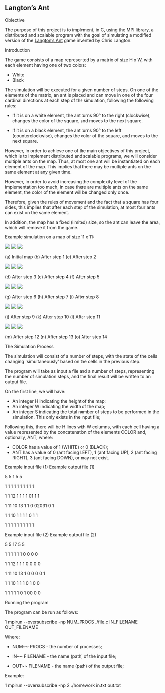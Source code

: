 ﻿## Langton’s Ant

Obiective

The purpose of this project is to implement, in C, using the MPI library, a distributed and scalable program with the goal of simulating a modified version of the [Langton’s Ant](https://en.wikipedia.org/wiki/Langton%27s_ant) game invented by Chris Langton.

Introduction

The game consists of a map represented by a matrix of size H x W, with each element having one of two colors:

- White
- Black

The simulation will be executed for a given number of steps. On one of the elements of the matrix, an ant is placed and can move in one of the four cardinal directions at each step of the simulation, following the following rules:

- If it is on a white element, the ant turns 90° to the right (clockwise), changes the color of the square, and moves to the next square.

- If it is on a black element, the ant turns 90° to the left (counterclockwise), changes the color of the square, and moves to the next square.

However, in order to achieve one of the main objectives of this project, which is to implement distributed and scalable programs, we will consider multiple ants on the map. Thus, at most one ant will be instantiated on each element of the map. This implies that there may be multiple ants on the same element at any given time.

However, in order to avoid increasing the complexity level of the implementation too much, in case there are multiple ants on the same element, the color of the element will be changed only once.

Therefore, given the rules of movement and the fact that a square has four sides, this implies that after each step of the simulation, at most four ants can exist on the same element.

In addition, the map has a fixed (limited) size, so the ant can leave the area, which will remove it from the game..

Example simulation on a map of size 11 x 11:

![](Img/Aspose.Words.c228c6cd-f4b1-4828-bfd5-832dc8c94403.002.png) ![](Img/Aspose.Words.c228c6cd-f4b1-4828-bfd5-832dc8c94403.003.png) ![](Img/Aspose.Words.c228c6cd-f4b1-4828-bfd5-832dc8c94403.004.png)

(a) Initial map  (b) After step 1   (c) After step 2

![](Img/Aspose.Words.c228c6cd-f4b1-4828-bfd5-832dc8c94403.005.png) ![](Img/Aspose.Words.c228c6cd-f4b1-4828-bfd5-832dc8c94403.006.png) ![](Img/Aspose.Words.c228c6cd-f4b1-4828-bfd5-832dc8c94403.007.png)

(d) After step 3  (e) After step 4   (f) After step 5

![](Img/Aspose.Words.c228c6cd-f4b1-4828-bfd5-832dc8c94403.008.png) ![](Img/Aspose.Words.c228c6cd-f4b1-4828-bfd5-832dc8c94403.009.png) ![](Img/Aspose.Words.c228c6cd-f4b1-4828-bfd5-832dc8c94403.010.png)

(g) After step 6  (h) After step 7   (i) After step 8

![](Img/Aspose.Words.c228c6cd-f4b1-4828-bfd5-832dc8c94403.011.png) ![](Img/Aspose.Words.c228c6cd-f4b1-4828-bfd5-832dc8c94403.012.png) ![](Img/Aspose.Words.c228c6cd-f4b1-4828-bfd5-832dc8c94403.013.png)

(j) After step 9  (k) After step 10   (l) After step 11

![](Img/Aspose.Words.c228c6cd-f4b1-4828-bfd5-832dc8c94403.014.png) ![](Img/Aspose.Words.c228c6cd-f4b1-4828-bfd5-832dc8c94403.015.png) ![](Img/Aspose.Words.c228c6cd-f4b1-4828-bfd5-832dc8c94403.016.png)

(m) After step 12  (n) After step 13   (o) After step 14

The Simulation Process

The simulation will consist of a number of steps, with the state of the cells changing 'simultaneously' based on the cells in the previous step.

The program will take as input a file and a number of steps, representing the number of simulation steps, and the final result will be written to an output file.

On the first line, we will have:

- An integer H indicating the height of the map;
- An integer W indicating the width of the map;
- An integer S indicating the total number of steps to be performed in the simulation. This only exists in the input file;

Following this, there will be H lines with W columns, with each cell having a value represented by the concatenation of the elements COLOR and, optionally, ANT, where:

- COLOR has a value of 1 (WHITE) or 0 (BLACK);
- ANT has a value of 0 (ant facing LEFT), 1 (ant facing UP), 2 (ant facing RIGHT), 3 (ant facing DOWN), or may not exist.

Example input file (1)                                              Example output file (1)

5 5 1                                                               5 5

1 1 1 1 1                                                           1 1 1 1 1

1 1 12 1 1                                                          1 1 01 1 1

1 11 10 13 1                                                        1 0 02031 0 1

1 1 10 1 1                                                          1 1 0 1 1

1 1 1 1 1                                                           1 1 1 1 1


Example input file (2)                                              Example output file (2)

5 5 17                                                              5 5

1 1 1 1 1                                                           1 0 0 0 0

1 1 12 1 1                                                          1 0 0 0 0

1 11 10 13 1                                                        0 0 0 0 1

1 1 10 1 1                                                          1 0 1 0 0

1 1 1 1 1                                                           0 1 00 0 0

Running the program

The program can be run as follows:

1 mpirun --oversubscribe -np NUM_PROCS ./file.c IN_FILENAME OUT_FILENAME

Where:

- NUM~~ PROCS - the number of processes;
- IN~~ FILENAME - the name (path) of the input file;

- OUT~~ FILENAME - the name (path) of the output file;

Example:

1 mpirun --oversubscribe -np 2 ./homework in.txt out.txt
